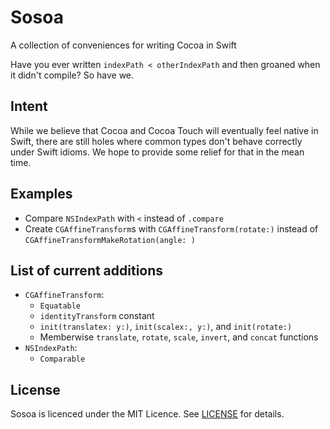 # Sosoa
A collection of conveniences for writing Cocoa in Swift

Have you ever written `indexPath < otherIndexPath` and then groaned when it didn't compile? So have we.

## Intent

While we believe that Cocoa and Cocoa Touch will eventually feel native in Swift, there are still holes where common types don't behave correctly under Swift idioms. We hope to provide some relief for that in the mean time.

## Examples

- Compare `NSIndexPath` with `<` instead of `.compare`
- Create `CGAffineTransform`s with `CGAffineTransform(rotate:)` instead of `CGAffineTransformMakeRotation(angle: )`

## List of current additions

- `CGAffineTransform`:
	- `Equatable`
	- `identityTransform` constant
	- `init(translatex: y:)`, `init(scalex:, y:)`, and `init(rotate:)`
	- Memberwise `translate`, `rotate`, `scale`, `invert`, and `concat` functions
- `NSIndexPath`:
	- `Comparable`

## License

Sosoa is licenced under the MIT Licence. See [LICENSE](LICENSE) for details.
